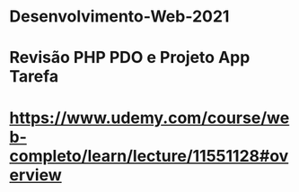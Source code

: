 # Desenvolvimento-Web-2021
# Revisão PHP PDO e Projeto App Tarefa
# https://www.udemy.com/course/web-completo/learn/lecture/11551128#overview
